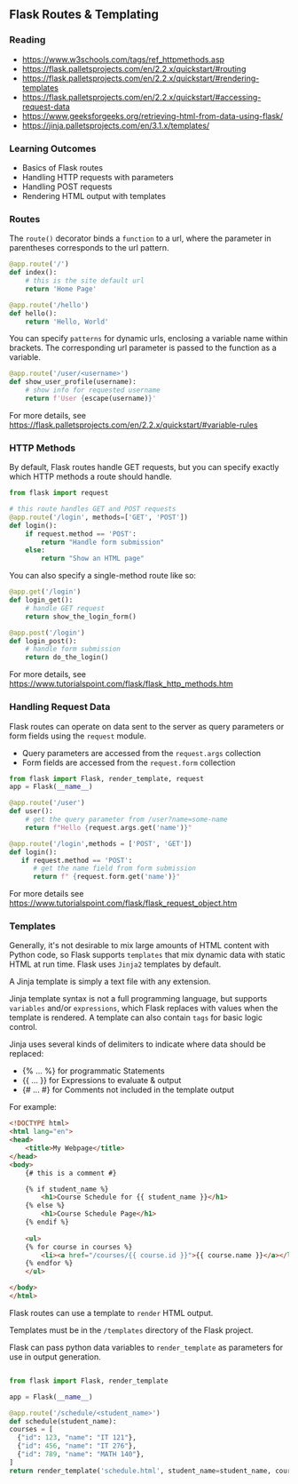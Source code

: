 ## Flask Routes & Templating


### Reading

- https://www.w3schools.com/tags/ref_httpmethods.asp
- https://flask.palletsprojects.com/en/2.2.x/quickstart/#routing
- https://flask.palletsprojects.com/en/2.2.x/quickstart/#rendering-templates
- https://flask.palletsprojects.com/en/2.2.x/quickstart/#accessing-request-data
- https://www.geeksforgeeks.org/retrieving-html-from-data-using-flask/
- https://jinja.palletsprojects.com/en/3.1.x/templates/

### Learning Outcomes

- Basics of Flask routes
- Handling HTTP requests with parameters
- Handling POST requests
- Rendering HTML output with templates

### Routes

The `route()` decorator binds a `function` to a url, where the parameter in parentheses corresponds to the url pattern.

```python
@app.route('/')
def index():
    # this is the site default url
    return 'Home Page'

@app.route('/hello')
def hello():
    return 'Hello, World'
```

You can specify `patterns` for dynamic urls, enclosing a variable name within brackets. The corresponding url parameter is passed to the function as a variable.

```python
@app.route('/user/<username>')
def show_user_profile(username):
    # show info for requested username
    return f'User {escape(username)}'
```

For more details, see https://flask.palletsprojects.com/en/2.2.x/quickstart/#variable-rules


### HTTP Methods

By default, Flask routes handle GET requests, but you can specify exactly which HTTP methods a route should handle.

```python
from flask import request

# this route handles GET and POST requests
@app.route('/login', methods=['GET', 'POST'])
def login():
    if request.method == 'POST':
        return "Handle form submission"
    else:
        return "Show an HTML page"
```

You can also specify a single-method route like so:

```python
@app.get('/login')
def login_get():
    # handle GET request
    return show_the_login_form()

@app.post('/login')
def login_post():
    # handle form submission
    return do_the_login()
```

For more details, see https://www.tutorialspoint.com/flask/flask_http_methods.htm

### Handling Request Data

Flask routes can operate on data sent to the server as query parameters or form fields using the `request` module.

- Query parameters are accessed from the `request.args` collection
- Form fields are accessed from the `request.form` collection

```python
from flask import Flask, render_template, request
app = Flask(__name__)

@app.route('/user')
def user():
    # get the query parameter from /user?name=some-name
    return f"Hello {request.args.get('name')}"

@app.route('/login',methods = ['POST', 'GET'])
def login():
   if request.method == 'POST':
      # get the name field from form submission
      return f" {request.form.get('name')}"

```

For more details see https://www.tutorialspoint.com/flask/flask_request_object.htm

### Templates

Generally, it's not desirable to mix large amounts of HTML content with Python code, so Flask supports `templates` that mix dynamic data with static HTML at run time. Flask uses `Jinja2` templates by default.

A Jinja template is simply a text file with any extension.

Jinja template syntax is not a full programming language, but supports `variables` and/or `expressions`, which Flask replaces with values when the template is rendered. A template can also contain `tags` for basic logic control. 

Jinja uses several kinds of delimiters to indicate where data should be replaced:

- {% ... %} for programmatic Statements
- {{ ... }} for Expressions to evaluate & output 
- {# ... #} for Comments not included in the template output

For example:

```html
<!DOCTYPE html>
<html lang="en">
<head>
    <title>My Webpage</title>
</head>
<body>
    {# this is a comment #}

    {% if student_name %}
        <h1>Course Schedule for {{ student_name }}</h1>
    {% else %}
        <h1>Course Schedule Page</h1>
    {% endif %}
    
    <ul>
    {% for course in courses %}
        <li><a href="/courses/{{ course.id }}">{{ course.name }}</a></li>
    {% endfor %}
    </ul>

</body>
</html>
```

Flask routes can use a template to `render` HTML output. 

Templates must be in the `/templates` directory of the Flask project.

Flask can pass python data variables to `render_template` as parameters for use in output generation.

```python

from flask import Flask, render_template

app = Flask(__name__)

@app.route('/schedule/<student_name>')
def schedule(student_name):
courses = [
  {"id": 123, "name": "IT 121"},
  {"id": 456, "name": "IT 276"},
  {"id": 789, "name": "MATH 140"},
]
return render_template('schedule.html', student_name=student_name, courses=courses)
```


